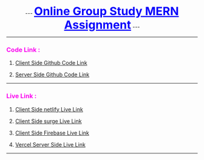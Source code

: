 <p align="center">
 ---
  <b><span style="font-size: 30px ; color: #0A03FC;font-weight:bold"><u>Online Group Study MERN Assignment</u></span></b>
 ---
</p>

---

### <span style=" color: #FA07EF">Code Link : </span>

1. [Client Side Github Code Link](https://github.com/mr-tnmy-srkr/online-group-study-mern-assignment-11-client "https://github.com/mr-tnmy-srkr/online-group-study-mern-assignment-11-client")

2. [Server Side Github Code Link](https://github.com/mr-tnmy-srkr/online-group-study-mern-assignment-11-server "https://github.com/mr-tnmy-srkr/online-group-study-mern-assignment-11-server")

---

### <span style=" color: #FA07EF">Live Link : </span>

1. [ Client Side netlify Live Link](https://online-group-study-mern.netlify.app/ "https://online-group-study-mern.netlify.app/")

2. [ Client Side surge Live Link](https://online-group-study-mern.surge.sh/ "https://online-group-study-mern.surge.sh/")

3. [ Client Side Firebase Live Link](https://online-group-study-mern.web.app/ "https://online-group-study-mern.web.app/")

4. [Vercel Server Side Live Link](https://online-group-study-mern-assignment-11-server.vercel.app/ "https://online-group-study-mern-assignment-11-server.vercel.app/")


---